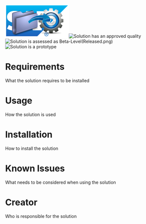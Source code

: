 ![Logo of this tool](Logo.png)![Solution has an approved quality](Released.png)![Solution is assessed as Beta-Level](Beta.png)(Released.png)![Solution is a prototype](Prototype.png)
# <Name of the solution>
<Short description of the solution>

# Requirements
What the solution requires to be installed

# Usage
How the solution is used

# Installation
How to install the solution

# Known Issues
What needs to be considered when using the solution

# Creator
Who is responsible for the solution
